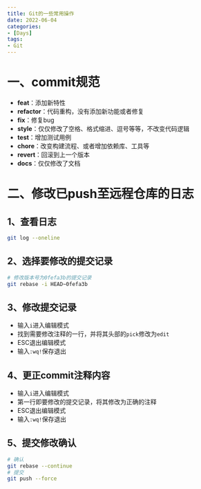 ```yaml
---
title: Git的一些常用操作
date: 2022-06-04
categories:
- [Days]
tags:
- Git
---
```


# 一、commit规范
- **feat**：添加新特性
- **refactor**：代码重构，没有添加新功能或者修复
- **fix**：修复bug
- **style**：仅仅修改了空格、格式缩进、逗号等等，不改变代码逻辑
- **test**：增加测试用例
- **chore**：改变构建流程、或者增加依赖库、工具等
- **revert**：回滚到上一个版本
- **docs**：仅仅修改了文档

# 二、修改已push至远程仓库的日志
## 1、查看日志
```bash
git log --oneline
```

## 2、选择要修改的提交记录
```bash
# 修改版本号为0fefa3b的提交记录
git rebase -i HEAD~0fefa3b
```

## 3、修改提交记录
- 输入`i`进入编辑模式
- 找到需要修改注释的一行，并将其头部的`pick`修改为`edit`
- ESC退出编辑模式
- 输入`:wq!`保存退出

## 4、更正commit注释内容
- 输入`i`进入编辑模式
- 第一行即要修改的提交记录，将其修改为正确的注释
- ESC退出编辑模式
- 输入`:wq!`保存退出

## 5、提交修改确认
```bash
# 确认
git rebase --continue
# 提交
git push --force
```



